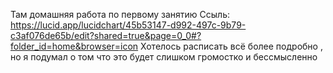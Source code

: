 Там домашняя работа по первому занятию Ссыль:
https://lucid.app/lucidchart/45b53147-d992-497c-9b79-c3af076de65b/edit?shared=true&page=0_0#?folder_id=home&browser=icon
Хотелось расписать всё более подробно , но я подумал о том что это будет слишком громостко и бессмысленно 

